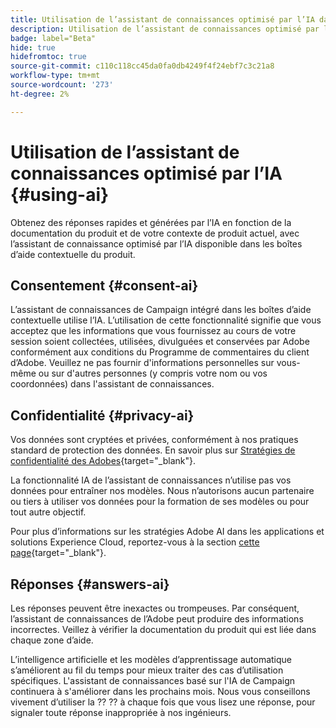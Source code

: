 ```yaml
---
title: Utilisation de l’assistant de connaissances optimisé par l’IA dans Campaign Web
description: Utilisation de l’assistant de connaissances optimisé par l’IA dans Campaign Web
badge: label="Beta"
hide: true
hidefromtoc: true
source-git-commit: c110c118cc45da0fa0db4249f4f24ebf7c3c21a8
workflow-type: tm+mt
source-wordcount: '273'
ht-degree: 2%

---
```


# Utilisation de l’assistant de connaissances optimisé par l’IA {#using-ai}

Obtenez des réponses rapides et générées par l’IA en fonction de la documentation du produit et de votre contexte de produit actuel, avec l’assistant de connaissance optimisé par l’IA disponible dans les boîtes d’aide contextuelle du produit.

## Consentement {#consent-ai}

L’assistant de connaissances de Campaign intégré dans les boîtes d’aide contextuelle utilise l’IA. L’utilisation de cette fonctionnalité signifie que vous acceptez que les informations que vous fournissez au cours de votre session soient collectées, utilisées, divulguées et conservées par Adobe conformément aux conditions du Programme de commentaires du client d’Adobe. Veuillez ne pas fournir d&#39;informations personnelles sur vous-même ou sur d&#39;autres personnes (y compris votre nom ou vos coordonnées) dans l&#39;assistant de connaissances.

## Confidentialité {#privacy-ai}

Vos données sont cryptées et privées, conformément à nos pratiques standard de protection des données. En savoir plus sur [Stratégies de confidentialité des Adobes](https://www.adobe.com/fr/privacy/policy.html){target="_blank"}.

La fonctionnalité IA de l’assistant de connaissances n’utilise pas vos données pour entraîner nos modèles. Nous n’autorisons aucun partenaire ou tiers à utiliser vos données pour la formation de ses modèles ou pour tout autre objectif.

Pour plus d’informations sur les stratégies Adobe AI dans les applications et solutions Experience Cloud, reportez-vous à la section [cette page](https://business.adobe.com/products/sensei/adobe-sensei.html){target="_blank"}.

## Réponses {#answers-ai}

Les réponses peuvent être inexactes ou trompeuses. Par conséquent, l’assistant de connaissances de l’Adobe peut produire des informations incorrectes. Veillez à vérifier la documentation du produit qui est liée dans chaque zone d’aide.

L’intelligence artificielle et les modèles d’apprentissage automatique s’améliorent au fil du temps pour mieux traiter des cas d’utilisation spécifiques. L&#39;assistant de connaissances basé sur l&#39;IA de Campaign continuera à s&#39;améliorer dans les prochains mois. Nous vous conseillons vivement d’utiliser la ?? ?? à chaque fois que vous lisez une réponse, pour signaler toute réponse inappropriée à nos ingénieurs.



